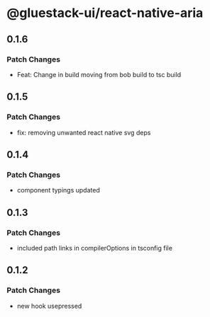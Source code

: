 # @gluestack-ui/react-native-aria

## 0.1.6

### Patch Changes

- Feat: Change in build moving from bob build to tsc build

## 0.1.5

### Patch Changes

- fix: removing unwanted react native svg deps

## 0.1.4

### Patch Changes

- component typings updated

## 0.1.3

### Patch Changes

- included path links in compilerOptions in tsconfig file

## 0.1.2

### Patch Changes

- new hook usepressed
